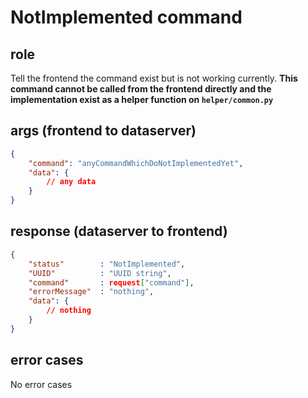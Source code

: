 # NotImplemented command
## role
 Tell the frontend the command exist but is not working currently. **This command cannot be called from the frontend directly and the implementation exist as a helper function on ```helper/common.py```**

## args (frontend to dataserver)
```json
{
    "command": "anyCommandWhichDoNotImplementedYet",
    "data": {
        // any data
    }
}
```

## response (dataserver to frontend)
```json
{
    "status"        : "NotImplemented",
    "UUID"          : "UUID string",
    "command"       : request["command"],
    "errorMessage"  : "nothing",
    "data": {
        // nothing
    }
}
```

## error cases
 No error cases



